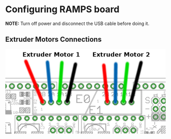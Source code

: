 # Configuring RAMPS board
**NOTE:** Turn off power and disconnect the USB cable before doing it.

## Extruder Motors Connections
![Extruders Setup](04.ramps.extruders.png)